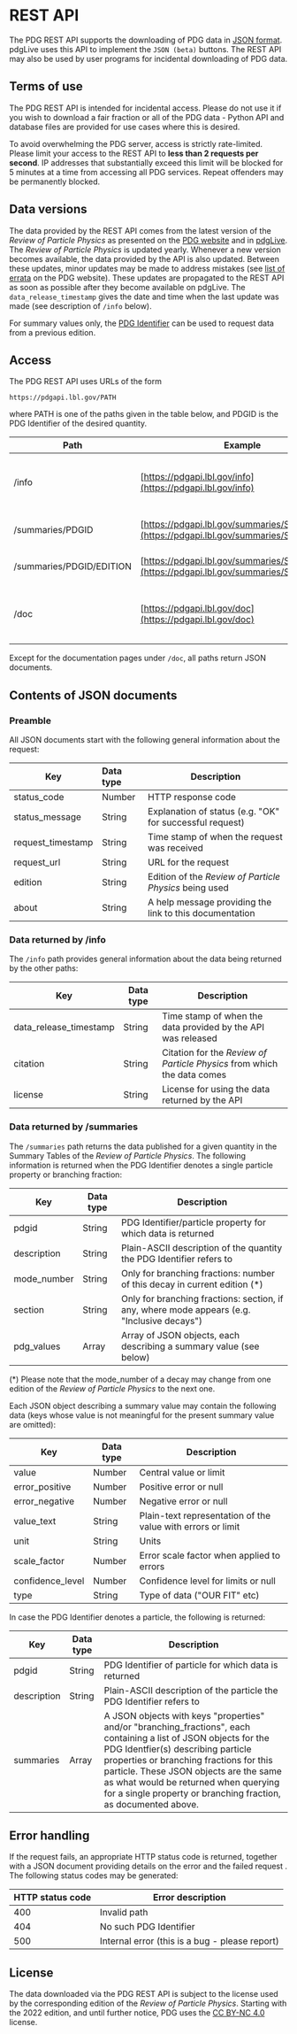 # REST API

The PDG REST API supports the downloading of PDG data in [JSON format](https://www.json.org/).
pdgLive uses this API to implement the `JSON (beta)` buttons. The REST API may also be used by user programs for
incidental downloading of PDG data.

## Terms of use

The PDG REST API is intended for incidental access.
Please do not use it if you wish to download a fair fraction or all
of the PDG data - Python API and database files are provided for use cases where this is desired.

To avoid overwhelming the PDG server, access is strictly rate-limited.
Please limit your access to the REST API to **less than 2 requests per second**. IP addresses that
substantially exceed this limit will be blocked for 5 minutes at a time from accessing all PDG services.
Repeat offenders may be permanently blocked.

## Data versions

The data provided by the REST API comes from the latest version of the *Review of Particle Physics* as presented on
the [PDG website](https://pdg.lbl.gov) and in [pdgLive](https://pdglive.lbl.gov). The *Review of Particle Physics*
is updated yearly. Whenever a new version becomes available, the data provided by the API is also updated. Between
these updates, minor updates may be made to address mistakes
(see [list of errata](https://pdg.lbl.gov/errata) on
the PDG website).
These updates are propagated to the REST API as soon as possible after they become available on pdgLive.
The `data_release_timestamp` gives the date and time when the last update was made (see description of `/info` below). 

For summary values only, the [PDG Identifier](pdgidentifiers) can be used to request data from a previous edition.


## Access

The PDG REST API uses URLs of the form
```
https://pdgapi.lbl.gov/PATH
```
where PATH is one of the paths given in the table below, and
PDGID is the PDG Identifier of the desired quantity.

| Path                     | Example                                                                                    | Description                                        |
|--------------------------|--------------------------------------------------------------------------------------------|----------------------------------------------------|
| /info                    | [https://pdgapi.lbl.gov/info](https://pdgapi.lbl.gov/info)                                 | Get metadata (edition, citation, version, license) |
| /summaries/PDGID         | [https://pdgapi.lbl.gov/summaries/S126M](https://pdgapi.lbl.gov/summaries/S126M)           | Get summary data for PDG Identifiers               |
| /summaries/PDGID/EDITION | [https://pdgapi.lbl.gov/summaries/S126M/2020](https://pdgapi.lbl.gov/summaries/S126M/2020) | Get summary data from an earlier edition           |
| /doc                     | [https://pdgapi.lbl.gov/doc](https://pdgapi.lbl.gov/doc)                                   | This documentation (regular web page, not JSON)    |

Except for the documentation pages under `/doc`, all paths return JSON documents.


## Contents of JSON documents

### Preamble

All JSON documents start with the following general information about the request:

| Key               | Data type | Description                                              |
|-------------------|:----------|----------------------------------------------------------|
| status_code       | Number    | HTTP response code                                       |
| status_message    | String    | Explanation of status (e.g. "OK" for successful request) |
| request_timestamp | String    | Time stamp of when the request was received              |
| request_url       | String    | URL for the request                                      |
| edition           | String    | Edition of the _Review of Particle Physics_ being used   |
| about             | String    | A help message providing the link to this documentation  |

### Data returned by /info

The `/info` path provides general information about the data being returned by the other paths:

| Key                    | Data type | Description                                                             |
|------------------------|-----------|-------------------------------------------------------------------------|
| data_release_timestamp | String    | Time stamp of when the data provided by the API was released            |
| citation               | String    | Citation for the *Review of Particle Physics* from which the data comes |
| license                | String    | License for using the data returned by the API                          |

### Data returned by /summaries

The `/summaries` path returns the data published for a given quantity
in the Summary Tables of the *Review of Particle Physics*. The following
information is returned when the PDG Identifier denotes a single particle property or branching fraction:

| Key         | Data type | Description                                                                                 |
|-------------|-----------|---------------------------------------------------------------------------------------------|
| pdgid       | String    | PDG Identifier/particle property for which data is returned                                 |
| description | String    | Plain-ASCII description of the quantity the PDG Identifier refers to                        |
| mode_number | String    | Only for branching fractions: number of this decay in current edition (*)                   |
| section     | String    | Only for branching fractions: section, if any, where mode appears (e.g. "Inclusive decays") |
| pdg_values  | Array     | Array of JSON objects, each describing a summary value (see below)                          |

(*) Please note that the mode_number of a decay may change from one edition of the *Review of Particle Physics* to the next one.

Each JSON object describing a summary value may contain the following data
(keys whose value is not meaningful for the present summary value are omitted):

| Key              | Data type | Description                                                 |
|------------------|-----------|-------------------------------------------------------------|
| value            | Number    | Central value or limit                                      |
| error_positive   | Number    | Positive error or null                                      |
| error_negative   | Number    | Negative error or null                                      |
| value_text       | String    | Plain-text representation of the value with errors or limit |
| unit             | String    | Units                                                       |
| scale_factor     | Number    | Error scale factor when applied to errors                   |
| confidence_level | Number    | Confidence level for limits or null                         |
| type             | String    | Type of data ("OUR FIT" etc)                                |

In case the PDG Identifier denotes a particle, the following is returned:

| Key         | Data type | Description                                                                                                                                                                                                                                                                                                                                            |
|-------------|-----------|--------------------------------------------------------------------------------------------------------------------------------------------------------------------------------------------------------------------------------------------------------------------------------------------------------------------------------------------------------|
| pdgid       | String    | PDG Identifier of particle for which data is returned                                                                                                                                                                                                                                                                                                  |
| description | String    | Plain-ASCII description of the particle the PDG Identifier refers to                                                                                                                                                                                                                                                                                   |
| summaries   | Array     | A JSON objects with keys "properties" and/or "branching_fractions", each containing a list of JSON objects for the PDG Identfier(s) describing particle properties or branching fractions for this particle. These JSON objects are the same as what would be returned when querying for a single property or branching fraction, as documented above. |




## Error handling

If the request fails, an appropriate HTTP status code is returned,
together with a JSON document providing details on the error and the failed request .
The following status codes may be generated:

| HTTP status code | Error description                              |
|------------------|------------------------------------------------|
| 400              | Invalid path                                   |
| 404              | No such PDG Identifier                         |
| 500              | Internal error (this is a bug - please report) |


## License

The data downloaded via the PDG REST API is subject to the license used by the corresponding edition
of the _Review of Particle Physics_. Starting with the 2022 edition, and until further notice, PDG uses the
[CC BY-NC 4.0](https://creativecommons.org/licenses/by-nc/4.0/) license.
